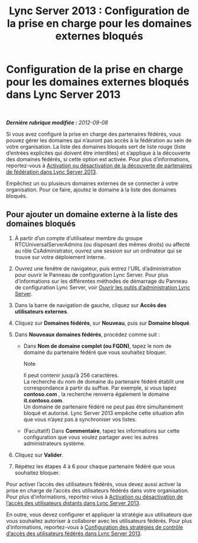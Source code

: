 ﻿---
title: 'Lync Server 2013 : Configuration de la prise en charge pour les domaines externes bloqués'
TOCTitle: Configuration de la prise en charge pour les domaines externes bloqués
ms:assetid: 49103138-e1ab-42bf-91aa-57cf23bbf260
ms:mtpsurl: https://technet.microsoft.com/fr-fr/library/JJ619176(v=OCS.15)
ms:contentKeyID: 49297105
ms.date: 05/20/2016
mtps_version: v=OCS.15
ms.translationtype: HT
---

# Configuration de la prise en charge pour les domaines externes bloqués dans Lync Server 2013

 

_**Dernière rubrique modifiée :** 2012-09-08_

Si vous avez configuré la prise en charge des partenaires fédérés, vous pouvez gérer les domaines qui n’auront pas accès à la fédération au sein de votre organisation. La liste des domaines bloqués sert de liste rouge (liste d’entrées explicites qui doivent être interdites) et s’applique à la découverte des domaines fédérés, si cette option est activée. Pour plus d’informations, reportez-vous à [Activation ou désactivation de la découverte de partenaires de fédération dans Lync Server 2013](lync-server-2013-enable-or-disable-discovery-of-federation-partners.md).

Empêchez un ou plusieurs domaines externes de se connecter à votre organisation. Pour ce faire, ajoutez le domaine à la liste des domaines bloqués.

## Pour ajouter un domaine externe à la liste des domaines bloqués

1.  À partir d’un compte d’utilisateur membre du groupe RTCUniversalServerAdmins (ou disposant des mêmes droits) ou affecté au rôle CsAdministrator, ouvrez une session sur un ordinateur qui se trouve sur votre déploiement interne.

2.  Ouvrez une fenêtre de navigateur, puis entrez l’URL d’administration pour ouvrir le Panneau de configuration Lync Server. Pour plus d’informations sur les différentes méthodes de démarrage du Panneau de configuration Lync Server, voir [Ouvrir les outils d’administration Lync Server](lync-server-2013-open-lync-server-administrative-tools.md).

3.  Dans la barre de navigation de gauche, cliquez sur **Accès des utilisateurs externes**.

4.  Cliquez sur **Domaines fédérés**, sur **Nouveau**, puis sur **Domaine bloqué**.

5.  Dans **Nouveaux domaines fédérés**, procédez comme suit :
    
      - Dans **Nom de domaine complet (ou FQDN)**, tapez le nom de domaine du partenaire fédéré que vous souhaitez bloquer.
        
        > [!note]  
        > Il peut contenir jusqu’à 256 caractères.<br />
        La recherche du nom de domaine du partenaire fédéré établit une correspondance à partir du suffixe. Par exemple, si vous tapez <strong>contoso.com</strong> , la recherche renverra également le domaine <strong>it.contoso.com</strong>.<br />
        Un domaine de partenaire fédéré ne peut pas être simultanément bloqué et autorisé. Lync Server 2013 empêche cette situation afin que vous n’ayez pas à synchroniser vos listes.    
      - (Facultatif) Dans **Commentaire**, tapez les informations sur cette configuration que vous voulez partager avec les autres administrateurs système.

6.  Cliquez sur **Valider**.

7.  Répétez les étapes 4 à 6 pour chaque partenaire fédéré que vous souhaitez bloquer.

Pour activer l’accès des utilisateurs fédérés, vous devez aussi activer la prise en charge de l’accès des utilisateurs fédérés dans votre organisation. Pour plus d’informations, reportez-vous à [Activation ou désactivation de l’accès des utilisateurs distants dans Lync Server 2013](lync-server-2013-enable-or-disable-remote-user-access.md).

En outre, vous devez configurer et appliquer la stratégie aux utilisateurs que vous souhaitez autoriser à collaborer avec les utilisateurs fédérés. Pour plus d’informations, reportez-vous à [Configuration des stratégies de contrôle d’accès des utilisateurs fédérés dans Lync Server 2013](lync-server-2013-configure-policies-to-control-federated-user-access.md).

